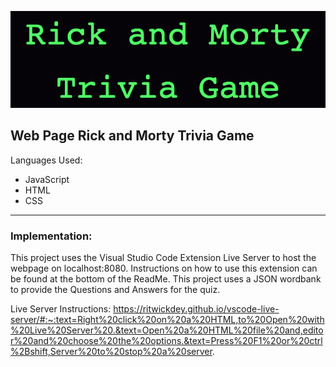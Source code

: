 ![Rick_and_Morty_Trivia](Rick_and_MortyTrivia_Game.png)

## Web Page Rick and Morty Trivia Game

Languages Used:
- JavaScript
- HTML
- CSS

---

### Implementation:
This project uses the Visual Studio Code Extension Live Server to host the webpage on localhost:8080. 
Instructions on how to use this extension can be found at the bottom of the ReadMe.
This project uses a JSON wordbank to provide the Questions and Answers for the quiz. 




Live Server Instructions:
https://ritwickdey.github.io/vscode-live-server/#:~:text=Right%20click%20on%20a%20HTML,to%20Open%20with%20Live%20Server%20.&text=Open%20a%20HTML%20file%20and,editor%20and%20choose%20the%20options.&text=Press%20F1%20or%20ctrl%2Bshift,Server%20to%20stop%20a%20server.

